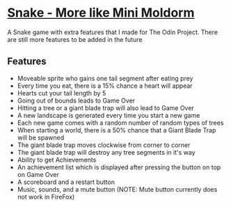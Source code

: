 # [Snake - More like Mini Moldorm](https://htmlpreview.github.io/?https://github.com/magfurulabeer/the_odin_project/blob/master/6.%20Javascript%20and%20jQuery/Project%203%20-%20Snake/index.html)
A Snake game with extra features that I made for The Odin Project. There are still more features to be added in the future

## Features
* Moveable sprite who gains one tail segment after eating prey
* Every time you eat, there is a 15% chance a heart will appear
* Hearts cut your tail length by 5
* Going out of bounds leads to Game Over
* Hitting a tree or a giant blade trap will also lead to Game Over
* A new landscape is generated every time you start a new game
* Each new game comes with a random number of random types of trees
* When starting a world, there is a 50% chance that a Giant Blade Trap will be spawned
* The giant blade trap moves clockwise from corner to corner
* The giant blade trap will destroy any tree segments in it's way
* Ability to get Achievements
* An achievement list which is displayed after pressing the button on top on Game Over
* A scoreboard and a restart button
* Music, sounds, and a mute button (NOTE: Mute button currently does not work in FireFox)

